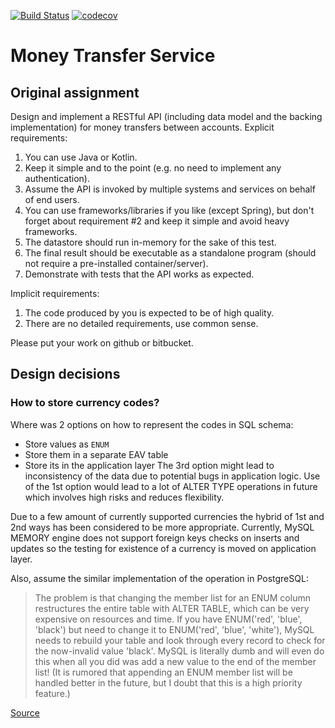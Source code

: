 [![Build Status](https://travis-ci.com/xotonic/mts.svg?token=F6qbtxyqHpqyfLyrcR2K&branch=master)](https://travis-ci.com/xotonic/mts)
[![codecov](https://codecov.io/gh/xotonic/mts/branch/master/graph/badge.svg?token=ggYiC1FP97)](https://codecov.io/gh/xotonic/mts)

# Money Transfer Service

## Original assignment

Design and implement a RESTful API (including data model and the backing implementation) for money transfers between accounts. 
Explicit requirements: 
1. You can use Java or Kotlin. 
2. Keep it simple and to the point (e.g. no need to implement any authentication).
3. Assume the API is invoked by multiple systems and services on behalf of end users. 
4. You can use frameworks/libraries if you like (except Spring), but don't forget about 
requirement #2 and keep it simple and avoid heavy frameworks. 
5. The datastore should run in-memory for the sake of this test. 
6. The final result should be executable as a standalone program (should not require a 
pre-installed container/server). 
7. Demonstrate with tests that the API works as expected.

Implicit requirements: 
1. The code produced by you is expected to be of high quality. 
2. There are no detailed requirements, use common sense. 


Please put your work on github or bitbucket. 

## Design decisions

### How to store currency codes?

Where was 2 options on how to represent the codes in SQL schema:
 - Store values as `ENUM`
 - Store them in a separate EAV table
 - Store its in the application layer
The 3rd option might lead to inconsistency of the data
due to potential bugs in application logic.
Use of the 1st option would lead to a lot of ALTER TYPE
operations in future which involves high risks and reduces flexibility.


Due to a few amount of currently supported currencies the hybrid of 1st and 2nd 
ways has been considered to be more appropriate. Currently, MySQL MEMORY engine does not
support foreign keys checks on inserts and updates so the testing for existence of 
a currency is moved on application layer.

Also, assume the similar implementation of the operation in PostgreSQL:
>The problem is that changing the member list for an ENUM column
>restructures the entire table with ALTER TABLE, which can be very
>expensive on resources and time. If you have ENUM('red', 'blue', 'black')
>but need to change it to ENUM('red', 'blue', 'white'), MySQL needs to
>rebuild your table and look through every record to check for
>the now-invalid value 'black'. MySQL is literally dumb and will
>even do this when all you did was add a new value to the end of
>the member list! (It is rumored that appending an ENUM member list
>will be handled better in the future, but I doubt that this
>is a high priority feature.)

[Source](https://stackoverflow.com/a/31308166/4186817)

